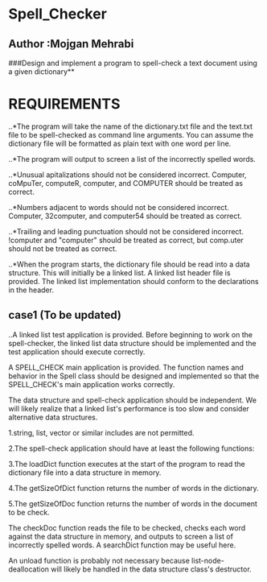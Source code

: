 # Spell_Checker
## Author :Mojgan Mehrabi
###Design and implement a program to spell-check a text document using a given dictionary**


# REQUIREMENTS

..*The program will take the name of the dictionary.txt file and the text.txt file to be spell-checked as command line arguments.  You can assume the dictionary file will be formatted as plain text with one word per line.

..*The program will output to screen a list of the incorrectly spelled words.

..*Unusual apitalizations should not be considered incorrect.  Computer, coMpuTer, computeR, computer, and COMPUTER should be treated as correct.

..*Numbers adjacent to words should not be considered incorrect.  Computer, 32computer, and computer54 should be treated as correct.

..*Trailing and leading punctuation should not be considered incorrect.  !computer and "computer" should be treated as correct, but comp.uter should not be treated as correct.

..*When the program starts, the dictionary file should be read into a data structure.  This will initially be a linked list.  A linked list header file is provided.  The linked list implementation should conform to the declarations in the header.

## case1 (To be updated)
..A linked list test application is provided.  Before beginning to work on the spell-checker, the linked list data structure should be implemented and the test application should execute correctly.

A SPELL_CHECK main application is provided.  The function names and behavior in the Spell class should be designed and implemented so that the SPELL_CHECK's main application works correctly.

The data structure and spell-check application should be independent.  We will likely realize that a linked list's  performance is too slow and consider alternative data structures.

1.string, list, vector or similar includes are not permitted. 

2.The spell-check application should have at least the following functions:

3.The loadDict function executes at the start of the program to read the dictionary file into a data structure in memory.

4.The getSizeOfDict function returns the number of words in the dictionary.

5.The getSizeOfDoc function returns the number of words in the document to be check.

The checkDoc function reads the file to be checked, checks each word against the data structure in memory, and outputs to screen a list of incorrectly spelled words.  A searchDict function may be useful here.

An unload function is probably not necessary because list-node-deallocation will likely be handled in the data structure class's destructor.

